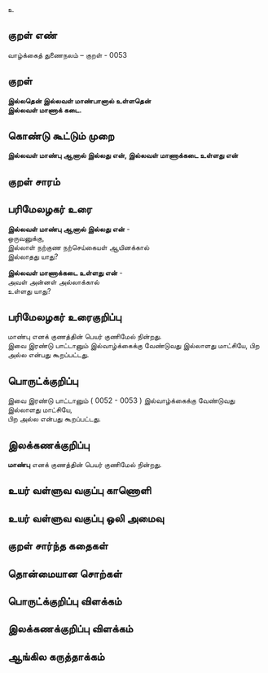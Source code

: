 உ

## குறள் எண் 

வாழ்க்கைத் துணைநலம் – குறள் - 0053
## குறள் 

**இல்லதென் இல்லவள் மாண்பானால் உள்ளதென்  
இல்லவள் மாணாக் கடை.** 

## கொண்டு கூட்டும் முறை

**இல்லவள் மாண்பு ஆனால் இல்லது என், இல்லவள் மாணாக்கடை உள்ளது என்**  

## குறள் சாரம் 


## பரிமேலழகர் உரை

**இல்லவள் மாண்பு ஆனால் இல்லது என்** -  
ஒருவனுக்கு,  
இல்லாள் நற்குண நற்செய்கையள் ஆயினக்கால்  
இல்லாதது யாது?  

**இல்லவள் மாணாக்கடை உள்ளது என்** -  
அவள் அன்னள் அல்லாக்கால்  
உள்ளது யாது?   

## பரிமேலழகர் உரைகுறிப்பு   

மாண்பு எனக் குணத்தின் பெயர் குணிமேல் நின்றது.  
இவை இரண்டு பாட்டானும் இல்வாழ்க்கைக்கு வேண்டுவது இல்லாளது மாட்சியே, பிற அல்ல என்பது கூறப்பட்டது. 
## பொருட்க்குறிப்பு 

இவை இரண்டு பாட்டானும் ( 0052 - 0053 ) 
இல்வாழ்க்கைக்கு வேண்டுவது இல்லாளது மாட்சியே,  
பிற அல்ல என்பது கூறப்பட்டது.   

## இலக்கணக்குறிப்பு  

**மாண்பு** எனக் குணத்தின் பெயர் குணிமேல் நின்றது.  

## உயர் வள்ளுவ வகுப்பு காணொளி


## உயர் வள்ளுவ வகுப்பு ஒலி அமைவு 

 
## குறள் சார்ந்த கதைகள் 


## தொன்மையான சொற்கள்


## பொருட்க்குறிப்பு விளக்கம்


## இலக்கணக்குறிப்பு விளக்கம்


## ஆங்கில கருத்தாக்கம் 


